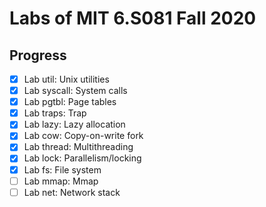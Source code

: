 # Labs of MIT 6.S081 Fall 2020

## Progress

- [x]  Lab util: Unix utilities
- [x]  Lab syscall: System calls
- [x]  Lab pgtbl: Page tables
- [x]  Lab traps: Trap
- [x]  Lab lazy: Lazy allocation
- [x]  Lab cow: Copy-on-write fork
- [x]  Lab thread: Multithreading
- [x]  Lab lock: Parallelism/locking
- [x]  Lab fs: File system
- [ ]  Lab mmap: Mmap
- [ ]  Lab net: Network stack
